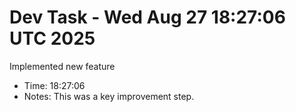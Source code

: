 # Dev Task - Wed Aug 27 18:27:06 UTC 2025
Implemented new feature
- Time: 18:27:06
- Notes: This was a key improvement step.
